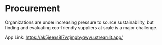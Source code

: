 # Procurement
Organizations are under increasing pressure to source sustainability, but finding and evaluating eco-friendly suppliers at scale is a major challenge.

App Link: https://ak5jeens8l7wtjmgbyqwyu.streamlit.app/
